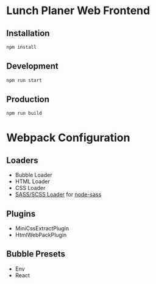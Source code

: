 # Lunch Planer Web Frontend

## Installation

```bash
npm install
```

## Development

```bash
npm run start
```
## Production

```bash
npm run build
```

# Webpack Configuration

## Loaders
* Bubble Loader
* HTML Loader
* CSS Loader
* [SASS/SCSS Loader](https://github.com/webpack-contrib/sass-loader) for [node-sass](https://github.com/sass/node-sass)

## Plugins
* MiniCssExtractPlugin
* HtmlWebPackPlugin
 
## Bubble Presets
* Env
* React
